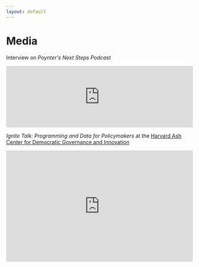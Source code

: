 ```yaml
---
layout: default
---
```


# Media

Interview on _Poynter's Next Steps Podcast_
<iframe width="100%" height="166" scrolling="no" frameborder="no" src="https://w.soundcloud.com/player/?url=https%3A//api.soundcloud.com/tracks/343885364&amp;color=%23ff5500&amp;auto_play=false&amp;hide_related=false&amp;show_comments=true&amp;show_user=true&amp;show_reposts=false&amp;show_teaser=true"></iframe>

_Ignite Talk: Programming and Data for Policymakers_ at the [Harvard Ash Center for Democratic Governance and Innovation](https://ash.harvard.edu/news/technology-and-democracy-fellows-ignite-civic-tech-discussion)
<iframe width="100%" height="300px" src="https://www.youtube.com/embed/6bZqDAo6y9Y" frameborder="0" gesture="media" allow="encrypted-media" allowfullscreen></iframe>
